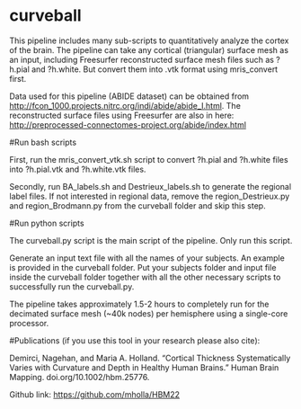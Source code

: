 # curveball

This pipeline includes many sub-scripts to quantitatively analyze the cortex of the brain. The pipeline can take any cortical (triangular) surface mesh as an input, including Freesurfer reconstructed surface mesh files such as ?h.pial and ?h.white. But convert them into .vtk format using mris_convert first. 

Data used for this pipeline (ABIDE dataset) can be obtained from http://fcon_1000.projects.nitrc.org/indi/abide/abide_I.html. The reconstructed surface files using Freesurfer are also in here: http://preprocessed-connectomes-project.org/abide/index.html

#Run bash scripts

First, run the mris_convert_vtk.sh script to convert ?h.pial and ?h.white files into ?h.pial.vtk and ?h.white.vtk files.

Secondly, run BA_labels.sh and Destrieux_labels.sh to generate the regional label files. If not interested in regional data, remove the region_Destrieux.py and
region_Brodmann.py from the curveball folder and skip this step.

#Run python scripts

The curveball.py script is the main script of the pipeline. Only run this script.

Generate an input text file with all the names of your subjects. An example is provided in the curveball folder. 
Put your subjects folder and input file inside the curveball folder together with all the other necessary scripts to successfully run the curveball.py. 

The pipeline takes approximately 1.5-2 hours to completely run for the decimated surface mesh (~40k nodes) per hemisphere using a single-core processor.

#Publications (if you use this tool in your research please also cite):

Demirci, Nagehan, and Maria A. Holland. “Cortical Thickness Systematically Varies with Curvature and Depth in Healthy Human Brains.” Human Brain Mapping. doi.org/10.1002/hbm.25776. 

Github link: https://github.com/mholla/HBM22





